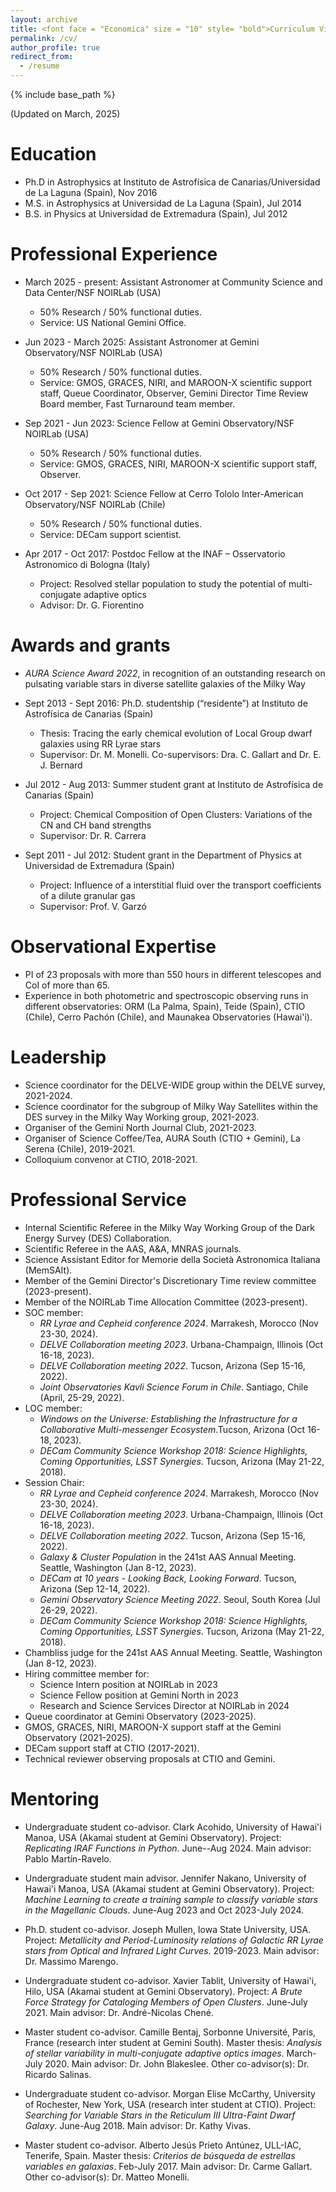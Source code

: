 ```yaml
---
layout: archive
title: <font face = "Economica" size = "10" style= "bold">Curriculum Vitae</font>
permalink: /cv/
author_profile: true
redirect_from:
  - /resume
---
```


{% include base_path %}

(Updated on March, 2025)

Education
======
* Ph.D in Astrophysics at Instituto de Astrofísica de Canarias/Universidad de La Laguna (Spain), Nov 2016
* M.S. in Astrophysics at Universidad de La Laguna (Spain), Jul 2014
* B.S. in Physics at Universidad de Extremadura (Spain), Jul 2012


Professional Experience
======================
* March 2025 - present: Assistant Astronomer at Community Science and Data Center/NSF NOIRLab (USA)
  * 50% Research / 50% functional duties.
  * Service: US National Gemini Office.
    
* Jun 2023 - March 2025: Assistant Astronomer at Gemini Observatory/NSF NOIRLab (USA)
  * 50% Research / 50% functional duties.
  * Service: GMOS, GRACES, NIRI, and MAROON-X scientific support staff, Queue Coordinator, Observer, Gemini Director Time Review Board member, Fast Turnaround team member.

* Sep 2021 - Jun 2023: Science Fellow at Gemini Observatory/NSF NOIRLab (USA)
  * 50% Research / 50% functional duties.
  * Service: GMOS, GRACES, NIRI, MAROON-X scientific support staff, Observer.

* Oct 2017 - Sep 2021: Science Fellow at Cerro Tololo Inter-American Observatory/NSF NOIRLab (Chile)
  * 50% Research / 50% functional duties.
  * Service: DECam support scientist.

* Apr 2017 - Oct 2017: Postdoc Fellow at the INAF – Osservatorio Astronomico di Bologna (Italy)
  * Project: Resolved stellar population to study the potential of multi-conjugate adaptive optics
  * Advisor: Dr. G. Fiorentino


Awards and grants
==================
* *AURA Science Award 2022*, in recognition of an outstanding research on pulsating variable stars in
diverse satellite galaxies of the Milky Way

* Sept 2013 - Sept 2016: Ph.D. studentship (“residente”) at Instituto de Astrofísica de Canarias (Spain)
  * Thesis: Tracing the early chemical evolution of Local Group dwarf galaxies using RR Lyrae stars 
  * Supervisor: Dr. M. Monelli. Co-supervisors: Dra. C. Gallart and Dr. E. J. Bernard

* Jul 2012 - Aug 2013: Summer student grant at Instituto de Astrofísica de Canarias (Spain)
  * Project: Chemical Composition of Open Clusters: Variations of the CN and CH band strengths 
  * Supervisor: Dr. R. Carrera
  
* Sept 2011 - Jul 2012: Student grant in the Department of Physics at Universidad de Extremadura (Spain) 
  * Project: Influence of a interstitial fluid over the transport coefficients of a dilute granular gas 
  * Supervisor: Prof. V. Garzó

<!--
Skills
======

* Spoken languages: 
  * Spanish (mother tongue)
  * English (fluent)
  * Italian (good)
* Operating systems:
  * Unix, Linux, MacOS, Window 
* Programming Languages:
  * IDL, Python, Octave/Matlab, SuperMongo, Fortran, Shell, ADQL, SQL
* Astronomical software:
  * IRAF, Aladin, DS9, TOPCAT, STILTS, DAOPHOT, ALLSTAR, ALLFRME, DAOMATCH, DAOMASTER, SExtractor, DRAGONS, OPERA
* Data Reduction:
  * Pre-reduction of imaging and long-slit spectra with IRAF/PyRAF and DRAGONS
  * PSF photomtery with DAOPHOT/ALLSTAR/ALLFRAME, including AO imaging (GeMS/GSAOI)
  * Spectroscopic long-slit reduction with IRAF and echelle with OPERA


Main Science Interests
=======================
* stars: variables: pulating stars: RR Lyrae, Cepheids, Miras, delta Scuti 
* galaxies: evolution, stellar content
* star clusters 
* Local Group
-->
<!--
Publications
======
See all my publications <a href="https://ui.adsabs.harvard.edu/search/q=%20%20author%3A%22Mart%C3%ADnez-V%C3%A1zquez%2C%20C.%20E.%22&sort=date%20desc%2C%20bibcode%20desc&p_=0" style="color:magenta">here (ads)</a>:
<a href="https://ui.adsabs.harvard.edu/search/filter_property_fq_property=AND&filter_property_fq_property=property%3A%22refereed%22&fq=%7B!type%3Daqp%20v%3D%24fq_property%7D&fq_property=(property%3A%22refereed%22)&q=%20%20author%3A%22Mart%C3%ADnez-V%C3%A1zquez%2C%20C.%20E.%22&sort=date%20desc%2C%20bibcode%20desc&p_=0" style="color:blue">refereed</a>
and <a href="https://ui.adsabs.harvard.edu/search/filter_property_fq_property=AND&filter_property_fq_property=property%3A%22notrefereed%22&fq=%7B!type%3Daqp%20v%3D%24fq_property%7D&fq_property=(property%3A%22notrefereed%22)&q=%20%20author%3A%22Mart%C3%ADnez-V%C3%A1zquez%2C%20C.%20E.%22&sort=date%20desc%2C%20bibcode%20desc&p_=0" style="color:blue">non-refereed</a>.
<!-- <img src="https://ui.adsabs.harvard.edu/styles/img/transparent_logo.svg" alt="ads" width="50"/> --> 
<!--
First author publications:
----------------------------
  <ul>{% for post in site.publications %}
    {% include archive-single-cv.html %}
  {% endfor %}</ul>
 --> 
<!--
Talks and Seminars
======
Contributed Talks and Seminars  
---------------------
  <ul>{% for post in site.talks %}
    {% include archive-single-talk-cv.html %}
  {% endfor %}</ul>
Meetings Organization 
---------------------
* Member of the Local Organizing Committee of the meeting *DECam Community Science Workshop 2018: Science Highlights, Coming Opportunities, LSST Synergies* 
  held in Tucson (Arizona) in 21-22 May 2018 
Listener
--------
* *ESO Conference: H0, Assessing Uncertainties in Hubble’s Constant Across the Universe*, 22-26 June 2020, Online
* *Workshop Data Science ULS: Introducción Práctica a Herramientas Computacionales para Ciencias Intensivas en Datos*, 4-6 Dec 2017, La Serena (Chile) 
* *Workshop ADONI 2017: The Adaptive Optics in Astronomy in Italy*, 10-12 Apr 2017, Padova (Italy)
-->

Observational Expertise
=======================
* PI of 23 proposals with more than 550 hours in different telescopes and CoI of more than 65.
* Experience in both photometric and spectroscopic observing runs in different observatories: ORM (La Palma, Spain), Teide (Spain), CTIO (Chile), Cerro Pachón (Chile), and Maunakea Observatories (Hawai'i).
<!--
* Personally executed 130 classic observing nights with different imagers and spectrographs: WFC@INT(camera), CAMELOT@IAC80 (camera), FIES@NOT (echelle spectrograph), DECam@CTIO-4m (camera), Goodman@SOAR (imaging spectrograph), SPARTAN@SOAR (Near-IR camera), SOI@SOAR (camera), HDS@Subaru (echelle spectrograph).
* More than 200 observing nights at CTIO (2017-2021) as part of the DECam Science Support Team, giving DECam support in assisting observers and also helping during Engineering nights. 
* Since September 2021, observer in 21 queue nights at Gemini North with the following instruments: GMOS-N (optical imager, long-slit, MOS, IFU), NIRI (NIR imager), NIFS (NIR IFU), and GNIRS.
-->

Leadership
===========
* Science coordinator for the DELVE-WIDE group within the DELVE survey, 2021-2024.
* Science coordinator for the subgroup of Milky Way Satellites within the DES survey in the Milky Way Working group, 2021-2023.
* Organiser of the Gemini North Journal Club, 2021-2023.
* Organiser of Science Coffee/Tea, AURA South (CTIO + Gemini), La Serena (Chile), 2019-2021.
* Colloquium convenor at CTIO, 2018-2021.

Professional Service
=====================
* Internal Scientific Referee in the Milky Way Working Group of the Dark Energy Survey (DES) Collaboration. 
* Scientific Referee in the AAS, A&A, MNRAS journals.
* Science Assistant Editor for Memorie della Società Astronomica Italiana (MemSAIt).
* Member of the Gemini Director's Discretionary Time review committee (2023-present).
* Member of the NOIRLab Time Allocation Committee (2023-present).
* SOC member:
  * *RR Lyrae and Cepheid conference 2024*. Marrakesh, Morocco (Nov 23-30, 2024).
  * *DELVE Collaboration meeting 2023*. Urbana-Champaign, Illinois (Oct 16-18, 2023).
  * *DELVE Collaboration meeting 2022*. Tucson, Arizona (Sep 15-16, 2022).
  * *Joint Observatories Kavli Science Forum in Chile*. Santiago, Chile (April, 25-29, 2022).
* LOC member:
  * *Windows on the Universe: Establishing the Infrastructure for a Collaborative Multi-messenger Ecosystem*.Tucson, Arizona (Oct 16-18, 2023).
  * *DECam Community Science Workshop 2018: Science Highlights, Coming Opportunities, LSST Synergies*. Tucson, Arizona (May 21-22, 2018).
* Session Chair:
  * *RR Lyrae and Cepheid conference 2024*. Marrakesh, Morocco (Nov 23-30, 2024).
  * *DELVE Collaboration meeting 2023*. Urbana-Champaign, Illinois (Oct 16-18, 2023).
  * *DELVE Collaboration meeting 2022*. Tucson, Arizona (Sep 15-16, 2022).
  * *Galaxy & Cluster Population* in the 241st AAS Annual Meeting. Seattle, Washington (Jan 8-12, 2023).
  * *DECam at 10 years - Looking Back, Looking Forward*. Tucson, Arizona (Sep 12-14, 2022).
  * *Gemini Observatory Science Meeting 2022*. Seoul, South Korea (Jul 26-29, 2022).
  * *DECam Community Science Workshop 2018: Science Highlights, Coming Opportunities, LSST Synergies*. Tucson, Arizona (May 21-22, 2018).
* Chambliss judge for the 241st AAS Annual Meeting. Seattle, Washington (Jan 8-12, 2023).
* Hiring committee member for:
  * Science Intern position at NOIRLab in 2023
  * Science Fellow position at Gemini North in 2023
  * Research and Science Services Director at NOIRLab in 2024
* Queue coordinator at Gemini Observatory (2023-2025).
* GMOS, GRACES, NIRI, MAROON-X support staff at the Gemini Observatory (2021-2025).
* DECam support staff at CTIO (2017-2021).
* Technical reviewer observing proposals at CTIO and Gemini.

Mentoring 
=========
* Undergraduate student co-advisor. Clark Acohido, University of Hawai'i Manoa, USA (Akamai student at Gemini Observatory). Project: *Replicating IRAF Functions in Python*. June--Aug 2024. Main advisor: Pablo Martín-Ravelo.

* Undergraduate student main advisor. Jennifer Nakano, University of Hawai'i Manoa, USA (Akamai student at Gemini Observatory). Project: *Machine Learning to create a training sample to classify variable stars in the Magellanic Clouds*. June-Aug 2023 and Oct 2023-July 2024.
 
* Ph.D. student co-advisor. Joseph Mullen, Iowa State University, USA. Project: *Metallicity and Period-Luminosity relations of Galactic RR Lyrae stars from Optical and Infrared Light Curves*. 2019-2023. Main advisor: Dr. Massimo Marengo.

* Undergraduate student co-advisor. Xavier Tablit, University of Hawai'i, Hilo, USA (Akamai student at Gemini Observatory). Project: *A Brute Force Strategy for Cataloging Members of Open Clusters*. June-July 2021. Main advisor: Dr. André-Nicolas Chené.

* Master student co-advisor. Camille Bentaj, Sorbonne Université, Paris, France (research inter student at Gemini South). Master thesis: *Analysis of stellar variability in multi-conjugate adaptive optics images*. March-July 2020. Main advisor: Dr. John Blakeslee. Other co-advisor(s): Dr. Ricardo Salinas.

* Undergraduate student co-advisor. Morgan Elise McCarthy, University of Rochester, New York, USA (research inter student at CTIO). Project: *Searching for Variable Stars in the Reticulum III Ultra-Faint Dwarf Galaxy*. June-Aug 2018. Main advisor: Dr. Kathy Vivas.

* Master student co-advisor. Alberto Jesús Prieto Antúnez, ULL-IAC, Tenerife, Spain. Master thesis: *Criterios de búsqueda de estrellas variables en galaxias*. Feb-July 2017. Main advisor: Dr. Carme Gallart. Other co-advisor(s): Dr. Matteo Monelli.

